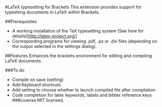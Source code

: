 #LaTeX typesetting for Brackets
This extension provides support for typestting documents in LaTeX within Brackets.

##Prerequisites
* A working installation of the TeX typesetting system (See here for details)[http://latex-project.org/]
* Corresponding programs for viewing .pdf, .ps or .dvi files (depending on the output selected in the settings dialog).

##Features
Enhances the brackets environment for editing and compiling LaTeX documents.

###To do
* Compile on save (setting)
* Add Keyboard shortcuts
* Add setting to choose whether to launch compiled file after compilation
* Code completion for latex keywords, labels and bibtex reference keys
###License
MIT licensed.